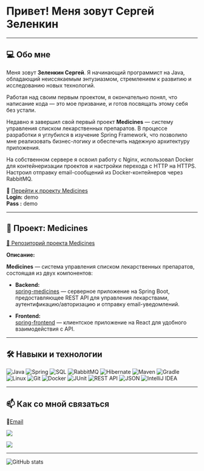 # Привет! Меня зовут Сергей Зеленкин

---

## 💻 Обо мне

Меня зовут **Зеленкин Сергей**. Я начинающий программист на Java, обладающий неиссякаемым энтузиазмом, стремлением к развитию и исследованию новых технологий.

Работая над своим первым проектом, я окончательно понял, что написание кода — это мое призвание, и готов посвящать этому себя без устали.

Недавно я завершил свой первый проект **Medicines** — систему управления списком лекарственных препаратов. В процессе разработки я углубился в изучение Spring Framework, что позволило мне реализовать бизнес-логику и обеспечить надежную архитектуру приложения.

На собственном сервере я освоил работу с Nginx, использовал Docker для контейнеризации проектов и настройки перехода с HTTP на HTTPS. Настроил отправку email-сообщений из Docker-контейнеров через RabbitMQ.

🔗 [Перейти к проекту Medicines](https://medicine.greem4lab.ru/medicines)  
**Login:** demo  
**Pass :** demo

---

## 🚀 Проект: Medicines

[🔗 Репозиторий проекта Medicines](https://github.com/Greem4/Medicine)

**Описание:**

**Medicines** — система управления списком лекарственных препаратов, состоящая из двух компонентов:

- **Backend:**  
  [spring-medicines](https://github.com/Greem4/spring-medicines) — серверное приложение на Spring Boot, предоставляющее REST API для управления лекарствами, аутентификацию/авторизацию и отправку email-уведомлений.

- **Frontend:**  
  [spring-frontend](https://github.com/Greem4/spring-frontend) — клиентское приложение на React для удобного взаимодействия с API.

---

## 🛠️ Навыки и технологии

![Java](https://img.shields.io/badge/Java-ED8B00?style=flat&logo=java&logoColor=white)
![Spring](https://img.shields.io/badge/Spring-6DB33F?style=flat&logo=spring&logoColor=white)
![SQL](https://img.shields.io/badge/SQL-4479A1?style=flat&logo=postgresql&logoColor=white)
![RabbitMQ](https://img.shields.io/badge/RabbitMQ-FF6600?style=flat&logo=rabbitmq&logoColor=white)
![Hibernate](https://img.shields.io/badge/Hibernate-59666C?style=flat&logo=hibernate&logoColor=white)
![Maven](https://img.shields.io/badge/Maven-C71A36?style=flat&logo=apache-maven&logoColor=white)
![Gradle](https://img.shields.io/badge/Gradle-02303A?style=flat&logo=gradle&logoColor=white)
![Linux](https://img.shields.io/badge/Linux-FCC624?style=flat&logo=linux&logoColor=black)
![Git](https://img.shields.io/badge/Git-F05032?style=flat&logo=git&logoColor=white)
![Docker](https://img.shields.io/badge/Docker-2496ED?style=flat&logo=docker&logoColor=white)
![JUnit](https://img.shields.io/badge/JUnit-25A162?style=flat&logo=java&logoColor=white)
![REST API](https://img.shields.io/badge/REST-02569B?style=flat&logo=rest&logoColor=white)
![JSON](https://img.shields.io/badge/JSON-000000?style=flat&logo=json&logoColor=white)
![IntelliJ IDEA](https://img.shields.io/badge/IntelliJ%20IDEA-000000?style=flat&logo=intellij-idea&logoColor=white)


---

## 📫 Как со мной связаться


📧<a href="mailto:i@greem4.ru">Email</a>

<a href="https://github.com/Greem4"><img src="https://img.shields.io/badge/-GitHub-000000?style=flat-square&logo=github&logoColor=white"></a>

<a href="https://t.me/Greem4"><img src="https://img.shields.io/badge/-Telegram-26A5E4?style=flat-square&logo=telegram&logoColor=white"></a>

---

![GitHub stats](https://github-readme-stats.vercel.app/api?username=Greem4&theme=dark&show_icons=true)
